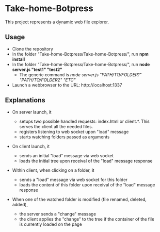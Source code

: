 # Take-home-Botpress

This project represents a dynamic web file explorer.

## Usage

- Clone the repository
- In the folder "Take-home-Botpress/Take-home-Botpress/", run **npm install**
- In the folder "Take-home-Botpress/Take-home-Botpress/", run **node server.js "test1" "test2"**
  - The generic command is *node server.js "PATH/TO/FOLDER1" "PATH/TO/FOLDER2" "ETC"*
- Launch a webbrowser to the URL: http://localhost:1337

## Explanations

- On server launch, it 
  - setups two possible handled requests: index.html or client.*. This serves the client all the needed files.
  - registers listening to web socket upon "load" message
  - starts watching folders passed as arguments

- On client launch, it
  - sends an initial "load" message via web socket
  - loads the initial tree upon receival of the "load" message response

- Within client, when clicking on a folder, it
  - sends a "load" message via web socket for this folder
  - loads the content of this folder upon receival of the "load" message response

- When one of the watched folder is modified (file renamed, deleted, added),
  - the server sends a "change" message
  - the client applies the "change" to the tree if the container of the file is currently loaded on the page